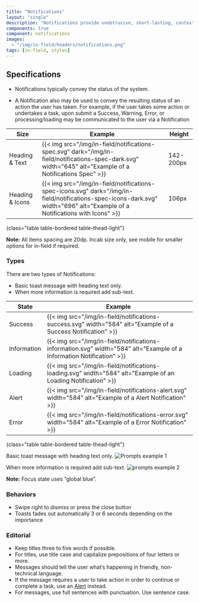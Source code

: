 ```yaml
---
title: "Notifications"
layout: "single"
description: "Notifications provide unobtrusive, short-lasting, contextual feedback to the user."
components: true
component: notifications
images:
  - "/img/in-field/headers/notifications.png"
tags: [in-field, styles]
---
```


## Specifications

- Notifications typically convey the status of the system.

- A Notification also may be used to convey the resulting status of an action the user has taken. For example, if the user takes some action or undertakes a task, upon submit a Success, Warning, Error, or processing/loading may be communicated to the user via a Notification

<!-- prettier-ignore-start -->
| Size            | Example                                                                                           | Height |
| --------------- | ------------------------------------------------------------------------------------------------- |--------|
| Heading & Text  | {{< img src="/img/in-field/notifications-spec.svg" dark="/img/in-field/notifications-spec-dark.svg" width="645" alt="Example of a Notifications Spec" >}}   | 142-200px   |
| Heading & Icons | {{< img src="/img/in-field/notifications-spec-icons.svg" dark="/img/in-field/notifications-spec-icons-dark.svg" width="696" alt="Example of a Notifications with Icons" >}} | 106px   |
{class="table table-bordered table-thead-light"}
<!-- prettier-ignore-end -->

**Note:** All items spacing are 20dp. Incab size only, see mobile for smaller options for in-field if required.

### Types

There are two types of Notifications:

- Basic toast message with heading text only.
- When more information is required add sub-text.

<!-- prettier-ignore-start -->
| State       | Example                                                                                                               |
| ----------- | --------------------------------------------------------------------------------------------------------------------- |
| Success     | {{< img src="/img/in-field/notifications-success.svg"  width="584" alt="Example of a Success Notification" >}}        |
| Information | {{< img src="/img/in-field/notifications-information.svg" width="584" alt="Example of a Information Notification" >}} |
| Loading     | {{< img src="/img/in-field/notifications-loading.svg"  width="584" alt="Example of an Loading Notification" >}}       |
| Alert       | {{< img src="/img/in-field/notifications-alert.svg" width="584" alt="Example of a Alert Notification" >}}             |
| Error       | {{< img src="/img/in-field/notifications-error.svg" width="584" alt="Example of a Error Notification" >}}             |
{class="table table-bordered table-thead-light"}
<!-- prettier-ignore-end -->

Basic toast message with heading text only.
![Prompts example 1](/img/in-field/notifications-example-1.svg)

When more information is required add sub-text.
![prompts example 2](/img/in-field/notifications-example-2.svg)

**Note:** Focus state uses “global blue”.

### Behaviors

- Swipe right to dismiss or press the close button
- Toasts fades out automatically 3 or 6 seconds depending on the importance

### Editorial

- Keep titles three to five words if possible.
- For titles, use title case and capitalize prepositions of four letters or more.
- Messages should tell the user what’s happening in friendly, non-technical language.
- If the message requires a user to take action in order to continue or complete a task, use an [Alert](/components/in-field/alerts/) instead.
- For messages, use full sentences with punctuation. Use sentence case.

